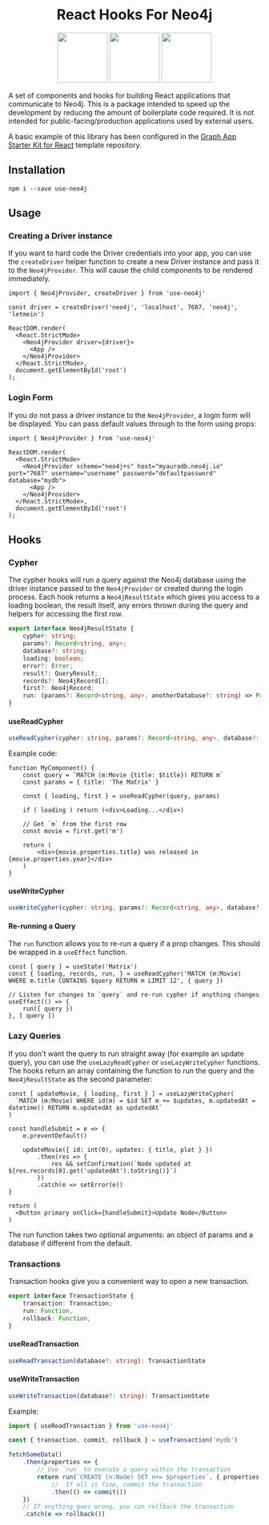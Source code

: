 <div style="text-align:center">
<h1>React Hooks For Neo4j</h1>

<img src="https://raw.githubusercontent.com/adam-cowley/use-neo4j/main/img/react.png" height="100">
<img src="https://raw.githubusercontent.com/adam-cowley/use-neo4j/main/img/arrow.svg" height="100">
<img src="https://raw.githubusercontent.com/adam-cowley/use-neo4j/main/img/neo4j.png" height="100">
</div>

A set of components and hooks for building React applications that communicate to Neo4j.  This is a package intended to speed up the development by reducing the amount of boilerplate code required. It is not intended for public-facing/production applications used by external users.

A basic example of this library has been configured in the [Graph App Starter Kit for React](https://github.com/adam-cowley/graphapp-starter-react) template repository.


## Installation

```
npm i --save use-neo4j
```


## Usage

### Creating a Driver instance

If you want to hard code the Driver credentials into your app, you can use the `createDriver` helper function to create a new Driver instance and pass it to the `Neo4jProvider`.  This will cause the child components to be rendered immediately.

```tsx
import { Neo4jProvider, createDriver } from 'use-neo4j'

const driver = createDriver('neo4j', 'localhost', 7687, 'neo4j', 'letmein')

ReactDOM.render(
  <React.StrictMode>
    <Neo4jProvider driver={driver}>
      <App />
    </Neo4jProvider>
  </React.StrictMode>,
  document.getElementById('root')
);
```

### Login Form

If you do not pass a driver instance to the `Neo4jProvider`, a login form will be displayed.  You can pass default values through to the form using props:

```tsx
import { Neo4jProvider } from 'use-neo4j'

ReactDOM.render(
  <React.StrictMode>
    <Neo4jProvider scheme="neo4j+s" host="myauradb.neo4j.io" port="7687" username="username" password="defaultpassword" database="mydb">
      <App />
    </Neo4jProvider>
  </React.StrictMode>,
  document.getElementById('root')
);
```

## Hooks

### Cypher

The cypher hooks will run a query against the Neo4j database using the driver instance passed to the `Neo4jProvider` or created during the login process.  Each hook returns a `Neo4jResultState` which gives you access to a loading boolean, the result itself, any errors thrown during the query and helpers for accessing the first row.

```ts
export interface Neo4jResultState {
    cypher: string;
    params?: Record<string, any>;
    database?: string;
    loading: boolean;
    error?: Error;
    result?: QueryResult;
    records?: Neo4jRecord[];
    first?: Neo4jRecord;
    run: (params?: Record<string, any>, anotherDatabase?: string) => Promise<void | QueryResult>;
}
```


#### useReadCypher

```ts
useReadCypher(cypher: string, params?: Record<string, any>, database?: string): Neo4jResultState
```

Example code:

```tsx
function MyComponent() {
    const query = `MATCH (m:Movie {title: $title}) RETURN m`
    const params = { title: 'The Matrix' }

    const { loading, first } = useReadCypher(query, params)

    if ( loading ) return (<div>Loading...</div>)

    // Get `m` from the first row
    const movie = first.get('m')

    return (
        <div>{movie.properties.title} was released in {movie.properties.year}</div>
    )
}
```

#### useWriteCypher

```ts
useWriteCypher(cypher: string, params?: Record<string, any>, database?: string): Neo4jResultState
```

#### Re-running a Query

The `run` function allows you to re-run a query if a prop changes.  This should be wrapped in a `useEffect` function.

```tsx
const [ query ] = useState('Matrix')
const { loading, records, run, } = useReadCypher('MATCH (m:Movie) WHERE m.title CONTAINS $query RETURN m LIMIT 12', { query })

// Listen for changes to `query` and re-run cypher if anything changes
useEffect(() => {
    run({ query })
}, [ query ])
```

### Lazy Queries

If you don't want the query to run straight away (for example an update query), you can use the `useLazyReadCypher` or `useLazyWriteCypher` functions.  The hooks return an array containing the function to run the query and the `Neo4jResultState` as the second parameter:

```tsx
const [ updateMovie, { loading, first } ] = useLazyWriteCypher(
  `MATCH (m:Movie) WHERE id(m) = $id SET m += $updates, m.updatedAt = datetime() RETURN m.updatedAt as updatedAt`
)

const handleSubmit = e => {
    e.preventDefault()

    updateMovie({ id: int(0), updates: { title, plot } })
        .then(res => {
            res && setConfirmation(`Node updated at ${res.records[0].get('updatedAt').toString()}`)
        })
        .catch(e => setError(e))
}

return (
  <Button primary onClick={handleSubmit}>Update Node</Button>
)
```

The run function takes two optional arguments: an object of params and a database if different from the default.


### Transactions

Transaction hooks give you a convenient way to open a new transaction.

```ts
export interface TransactionState {
    transaction: Transaction;
    run: Function,
    rollback: Function,
}
```

#### useReadTransaction

```ts
useReadTransaction(database?: string): TransactionState
```

#### useWriteTransaction
```ts
useWriteTransaction(database?: string): TransactionState
```

Example:

```ts
import { useReadTransaction } from 'use-neo4j'

const { transaction, commit, rollback } = useTransaction('mydb')

fetchSomeData()
    .then(properties => {
        // Use `run` to execute a query within the transaction
        return run(`CREATE (n:Node) SET n+= $properties`, { properties })
            //  If all is fine, commit the transaction
            .then(() => commit())
    })
    // If anything goes wrong, you can rollback the transaction
    .catch(e => rollback())
```

